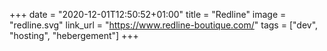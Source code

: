 +++
date = "2020-12-01T12:50:52+01:00"
title = "Redline"
image = "redline.svg"
link_url = "https://www.redline-boutique.com/"
tags = ["dev", "hosting", "hebergement"]
+++
